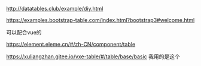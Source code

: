 http://datatables.club/example/diy.html  



https://examples.bootstrap-table.com/index.html?bootstrap3#welcome.html











可以配合vue的



https://element.eleme.cn/#/zh-CN/component/table



https://xuliangzhan.gitee.io/vxe-table/#/table/base/basic  我用的是这个